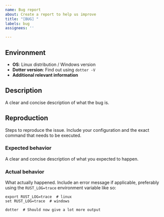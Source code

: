 ```yaml
---
name: Bug report
about: Create a report to help us improve
title: "[BUG] "
labels: bug
assignees: ''

---
```


## Environment
- **OS**: Linux distribution / Windows version
- **Dotter version**: Find out using `dotter -V`
- **Additional relevant information**

## Description
A clear and concise description of what the bug is.

## Reproduction
Steps to reproduce the issue. Include your configuration and the exact command that needs to be executed.

### Expected behavior
A clear and concise description of what you expected to happen.

### Actual behavior
What actually happened.
Include an error message if applicable, preferably using the `RUST_LOG=trace` environment variable like so:
```
export RUST_LOG=trace  # linux
set RUST_LOG=trace  # windows

dotter  # Should now give a lot more output
```
